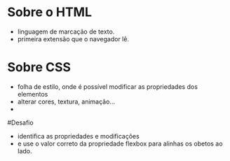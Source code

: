 # Sobre o HTML

 -  linguagem de marcação de texto.
 - primeira extensão que o navegador lê.
 
 # Sobre CSS
  - folha de estilo, onde é possível modificar as propriedades dos elementos
  - alterar cores, textura, animação...
  -
 #Desafio
 - identifica as propriedades e modificações
 - e use o valor correto da propriedade flexbox para alinhas os obetos ao lado.
 
